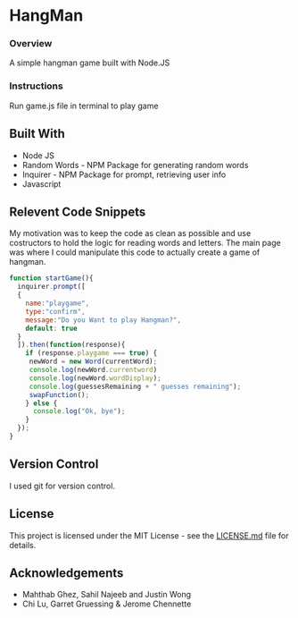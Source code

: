 # HangMan

### Overview

A simple hangman game built with Node.JS

### Instructions
Run game.js file in terminal to play game


## Built With
* Node JS
* Random Words - NPM Package for generating random words
* Inquirer - NPM Package for prompt, retrieving user info
* Javascript

## Relevent Code Snippets
My motivation was to keep the code as clean as possible and use costructors to hold the logic for reading words and letters. The main page was where I could manipulate this code to actually create a game of hangman.
```javascript
function startGame(){
  inquirer.prompt([
  {
    name:"playgame",
    type:"confirm",
    message:"Do you Want to play Hangman?",
    default: true
  }    
  ]).then(function(response){
    if (response.playgame === true) {
     newWord = new Word(currentWord);
     console.log(newWord.currentword)
     console.log(newWord.wordDisplay);
     console.log(guessesRemaining + " guesses remaining");
     swapFunction();
    } else {
      console.log("Ok, bye");
    }
  });
}
```
## Version Control
I used git for version control.


## License
This project is licensed under the MIT License - see the [LICENSE.md](LICENSE.md) file for details.

## Acknowledgements
* Mahthab Ghez, Sahil Najeeb and Justin Wong
* Chi Lu, Garret Gruessing & Jerome Chennette

